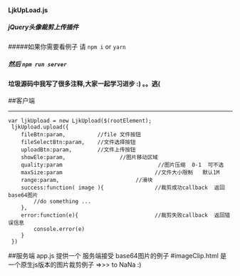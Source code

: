 #### LjkUpLoad.js
##### jQuery头像裁剪上传插件

#####如果你需要看例子 请 `npm i` or `yarn`
##### 然后 `npm run server`
#### 垃圾源码中我写了很多注释,大家一起学习进步 :) 。。逃(

##客户端
*********************************
```
var ljkUpload = new LjkUpload($(rootElement);
 ljkUpload.upload({
    fileBtn:param,          //file 文件按钮
    fileSelectBtn:param,    //文件选择按钮
    uploadBtn:param,        //文件上传按钮
    showEle:param,                 //图片移动区域   
    quality:param                              //图片压缩  0-1  可不选
    maxSize:param                             //文件大小限制   默认1M
    range:param,                        //滑块                           
    success:function( image ){                //裁剪成功callback  返回base64图片
        //do something ...
    },
    error:function(e){                        //裁剪失败callback  返回错误信息
        console.error(e)
    }    
 })
 ```
##服务端
app.js
提供一个 服务端接受 base64图片的例子
#imageClip.html 是一个原生js版本的图片裁剪例子 =>>> to NaNa :)
